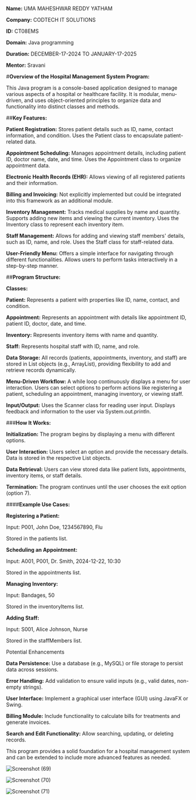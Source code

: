 **Name:** UMA MAHESHWAR REDDY YATHAM

**Company:** CODTECH IT SOLUTIONS

**ID:** CT08EMS

**Domain:** Java programming

**Duration:** DECEMBER-17-2024 TO JANUARY-17-2025

**Mentor:** Sravani

#**Overview of the Hospital Management System Program:**

This Java program is a console-based application designed to manage various aspects of a hospital or healthcare facility. It is modular, menu-driven, and uses object-oriented principles to organize data and functionality into distinct classes and methods.

##**Key Features:**

**Patient Registration:** Stores patient details such as ID, name, contact information, and condition.
Uses the Patient class to encapsulate patient-related data.

**Appointment Scheduling:** Manages appointment details, including patient ID, doctor name, date, and time.
Uses the Appointment class to organize appointment data.

**Electronic Health Records (EHR):** Allows viewing of all registered patients and their information.

**Billing and Invoicing:** Not explicitly implemented but could be integrated into this framework as an additional module.

**Inventory Management:** Tracks medical supplies by name and quantity.
Supports adding new items and viewing the current inventory.
Uses the Inventory class to represent each inventory item.

**Staff Management:** Allows for adding and viewing staff members' details, such as ID, name, and role.
Uses the Staff class for staff-related data.

**User-Friendly Menu:** Offers a simple interface for navigating through different functionalities.
Allows users to perform tasks interactively in a step-by-step manner.

##**Program Structure:**

**Classes:**

**Patient:** Represents a patient with properties like ID, name, contact, and condition.

**Appointment:** Represents an appointment with details like appointment ID, patient ID, doctor, date, and time.

**Inventory:** Represents inventory items with name and quantity.

**Staff:** Represents hospital staff with ID, name, and role.

**Data Storage:** All records (patients, appointments, inventory, and staff) are stored in List objects (e.g., ArrayList), providing flexibility to add and retrieve records dynamically.

**Menu-Driven Workflow:** A while loop continuously displays a menu for user interaction.
Users can select options to perform actions like registering a patient, scheduling an appointment, managing inventory, or viewing staff.

**Input/Output:** Uses the Scanner class for reading user input.
Displays feedback and information to the user via System.out.println.

###**How It Works:**

**Initialization:** The program begins by displaying a menu with different options.

**User Interaction:** Users select an option and provide the necessary details.
Data is stored in the respective List objects.

**Data Retrieval:** Users can view stored data like patient lists, appointments, inventory items, or staff details.

**Termination:** The program continues until the user chooses the exit option (option 7).

####**Example Use Cases:**

**Registering a Patient:**

Input: P001, John Doe, 1234567890, Flu

Stored in the patients list.

**Scheduling an Appointment:**

Input: A001, P001, Dr. Smith, 2024-12-22, 10:30

Stored in the appointments list.

**Managing Inventory:**

Input: Bandages, 50

Stored in the inventoryItems list.

**Adding Staff:**

Input: S001, Alice Johnson, Nurse

Stored in the staffMembers list.

Potential Enhancements

**Data Persistence:** Use a database (e.g., MySQL) or file storage to persist data across sessions.

**Error Handling:** Add validation to ensure valid inputs (e.g., valid dates, non-empty strings).

**User Interface:** Implement a graphical user interface (GUI) using JavaFX or Swing.

**Billing Module:** Include functionality to calculate bills for treatments and generate invoices.

**Search and Edit Functionality:** Allow searching, updating, or deleting records.

This program provides a solid foundation for a hospital management system and can be extended to include more advanced features as needed.

![Screenshot (69)](https://github.com/user-attachments/assets/d7d6333d-85c0-4643-b6a5-f8b0e93cda59)

![Screenshot (70)](https://github.com/user-attachments/assets/fa1282ea-7c05-4fe6-918c-637a476792c7)

![Screenshot (71)](https://github.com/user-attachments/assets/4c24f0f5-94b1-42d3-b447-9472e31cdeca)





